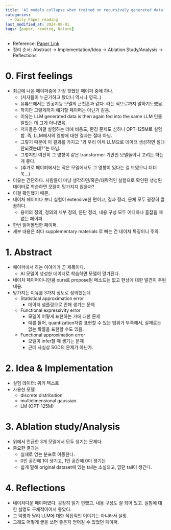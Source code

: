 ```yaml
---
title: 'AI models collapse when trained on recursively generated data'
categories:
  - Daily Paper reading
last_modified_at: 2024-08-01
tags: [paper, reading, Nature]
---
```


* Reference: [Paper Link](https://www.nature.com/articles/s41586-024-07566-y)
* 정리 순서: Abstract → Implementation/Idea → Ablation Study/Analysis → Reflections

# 0. First feelings
* 최근에 나온 페이퍼중에 가장 핫했던 페이퍼 중에 하나.
  * (저자들이 누군가하고 봤더니 역시나 영국..)
  * 유튜브에서는 인공지능 모델의 근친혼과 같다. 라는 식으로까지 말하기도했음.
  * 하지만 그렇게까지 얘기할 페이퍼는 아닌거 같음.
  * 이유는 LLM generated data is then again fed into the same LLM 인줄 알았는 데 그게 아니였음.
  * 저자들은 이걸 실험하는 데에 비용도, 환경 문제도 심하니 OPT-125M로 실험함. 즉, LLM에서의 영향에 대한 결과는 절대 아님.
  * 그렇기 때문에 이 결과를 가지고 "와 우리 이제 LLM으로 데이터 생성하면 절대 안되겠는데?"는 아님.
  * 그렇지만 여전히 그 영향이 같은 transformer 기반인 모델들이니 고려는 하는 게 좋다.
  * (추가로 페이퍼에서는 작은 모델에서도 그 영향이 있다는 걸 보였으니 더더욱...)
* 이유는 간단하다. 사람들이 마냥 생각하던/혹은/대략적인 실험으로 확인된 생성된 데이터로 학습하면 모델이 망가지지 않을까?
* 이걸 확인했기 때문.
* 네이처 페이퍼다 보니 실험이 extensive한 편이고, 결과 정리, 문체 모두 굉장히 깔끔하다.
  * 용어의 정의, 정의의 세부 정의, 문단 정리, 내용 구성 모두 어디하나 흠잡을 때 없는 페이퍼.
* 한번 읽어볼법한 페이퍼.
* 세부 내용은 죄다 supplementary materials 로 빼는 건 네이처 특징이니 주의.

# 1. Abstract 
* 페이퍼에서 하는 이야기가 곧 제목이다.
  * AI 모델이 생성한 데이터로 학습하면 모델이 망가진다.
* 네이처 페이퍼이니만큼 ours로 propose된 메소드는 없고 현상에 대한 발견이 주된 내용.
* 망가지는 이유를 3가지 정도로 정의했는데
  * Statistical approximation error
    * 데이터 샘플링으로 인해 생기는 문제
  * Functional expressivity error
    * 모델이 어떻게 표현하는 가에 대한 문제
    * 예를 들어, quantization처럼 표현할 수 있는 범위가 부족해서, 실제로는 없는 확률을 표현할 수도 있음.
  * Functional approximation error
    * 모델이 infer할 때 생기는 문제
    * 근데 사실상 SGD의 문제가 아닌가.

# 2. Idea & Implementation
* 실험 데이터: 위키 텍스트
* 사용한 모델
  * discrete distribution
  * multidimensional gaussian
  * LM (OPT-125M)


# 3. Ablation study/Analysis
* 위에서 언급한 3개 모델에서 모두 생기는 문제다.
* 중요한 결과는
  * 실제로 없는 분포로 이동한다.
  * 0인 공간에 1이 생기고, 1인 공간에 0이 생기는
  * 쉽게 말해 original dataset에 있는 tail는 소실되고, 없던 tail이 생긴다.

# 4. Reflections
* 네이처다운 페이퍼였다. 굉장히 읽기 편했고, 내용 구성도 잘 되어 있고. 실험에 대한 설명도 구체적이어서 좋았다.
* 그 악명과 달리 LLM에 대한 직접적인 이야기는 아니라서 실망.
* 그래도 어떻게 글을 쓰면 좋은지 얻어갈 수 있었던 페이퍼.
